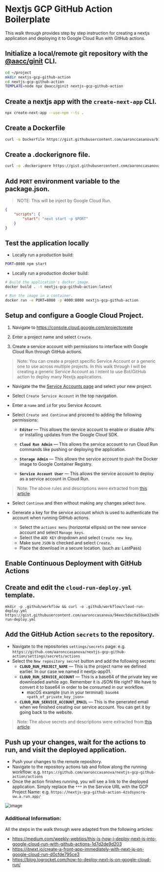 # Nextjs GCP GitHub Action Boilerplate

This walk through provides step by step instruction for creating a nextjs application and deploying it to Google Cloud Run with GitHub actions.

## Initialize a local/remote git repository with the [@aacc/ginit](https://github.com/aaronccasanova/ginit) CLI.

```sh
cd ~/project
mkdir nextjs-gcp-github-action
cd nextjs-gcp-github-action
TEMPLATE=node npx @aacc/ginit nextjs-gcp-github-action
```

## Create a nextjs app with the `create-next-app` CLI.

```sh
npx create-next-app --use-npm --ts .
```

## Create a Dockerfile

```sh
curl -o Dockerfile https://gist.githubusercontent.com/aaronccasanova/b1086e286627350c269e498e251c910e/raw/a3f1cdb052fb30e87065764d9ae9e6255b6661e5/Dockerfile
```

## Create a .dockerignore file.

```sh
curl -o .dockerignore https://gist.githubusercontent.com/aaronccasanova/2502450ab635406d03bebe55d7b913db/raw/db7adb5f9d3af7ad3597e5efb23777f5eb4fdb67/.dockerignore
```

## Add `PORT` environment variable to the package.json.
> NOTE: This will be inject by Google Cloud Run.

```json
{
	"scripts": {
		"start": "next start -p $PORT"
	}
}
```

## Test the application locally

- Locally run a production build:

```sh
PORT=8080 npm start
```

- Locally run a production docker build:

```sh
# Build the application's docker image.
docker build . -t nextjs-gcp-github-action:latest

# Run the image in a container.
docker run -e PORT=8080 -p 4000:8080 nextjs-gcp-github-action
```

## Setup and configure a Google Cloud Project.

1. Navigate to https://console.cloud.google.com/projectcreate

2. Enter a project name and select `Create`.

3. Create a service account with permissions to interface with Google Cloud Run through GitHub actions.

> Note: You can create a project specific Service Account or a generic one to use across multiple projects. In this walk through I will be creating a generic Service Account as I intent to use Bot/GitHub action to deploy many Nextjs applications.

- Navigate the the [Service Accounts page](https://console.cloud.google.com/iam-admin/serviceaccounts?project=nextjs-gcp-github-action) and select your new project.

- Select `Create Service Account` in the top navigation.

- Enter a `name` and `id` for you Service Account.

- Select `Create and Continue` and proceed to adding the following permissions:

  - **`Editor`** — This allows the service account to enable or disable APIs or installing updates from the Google Cloud SDK.

  - **`Cloud Run Admin`** — This allows the service account to run Cloud Run commands like pushing or deploying the application.

  - **`Storage Admin`** — This allows the service account to push the Docker image to Google Container Registry.

  - **`Service Account User`** — This allows the service account to deploy as a service account in Cloud Run.

> Note: The above rules and descriptions were extracted from [this article](https://medium.com/weekly-webtips/this-is-how-i-deploy-next-js-into-google-cloud-run-with-github-actions-1d7d2de9d203).

- Select `Continue` and then without making any changes select `Done`.

- Generate a key for the service account which is used to authenticate the account when running GitHub actions.

  * Select the `actions menu` (horizontal ellipsis) on the new service account and select `Manage keys`.
  * Select the `ADD KEY` dropdown and select `Create new key`.
  * Make sure `JSON` is checked and select `Create`.
  * Place the download in a secure location. (such as: LastPass)

## Enable Continuous Deployment with GitHub Actions

## Create and edit the `cloud-run-deploy.yml` template.

```
mkdir -p .github/workflow && curl -o .github/workflow/cloud-run-deploy.yml https://gist.githubusercontent.com/aaronccasanova/94eec5dac0a59ae32ad9c93c5126fa87/raw/516698d0593f2032e5ada54ed148a68294c3aa38/cloud-run-deploy.yml
```

## Add the GitHub Action `secrets` to the repository.

- Navigate to the repositories `settings/secrets` page: e.g. `https://github.com/aaronccasanova/nextjs-gcp-github-action/settings/secrets/actions`
- Select the `New repository secret` button and add the following secrets:
  - **`CLOUD_RUN_PROJECT_NAME`** — This is the project name we defined earlier. In our case we named it nextjs-app01.
  - **`CLOUD_RUN_SERVICE_ACCOUNT`** — This is a base64 of the private key we downloaded awhile ago. Remember it is JSON file right? We have to convert it to base64 in order to be consumed in our workflow.
    * macOS example (run in your terminal): `base64 <path_of_private_key_json>`
  - **`CLOUD_RUN_SERVICE_ACCOUNT_EMAIL`** — This is the generated email when we finished creating our service account. You can get it by going back to the website.

> Note: The above secrets and descriptions were extracted from [this article](https://medium.com/weekly-webtips/this-is-how-i-deploy-next-js-into-google-cloud-run-with-github-actions-1d7d2de9d203).

## Push up your changes, wait for the actions to run, and visit the deployed application.

- Push your changes to the remote repository.
- Navigate to the repository actions tab and follow along the running workflow: e.g. `https://github.com/aaronccasanova/nextjs-gcp-github-action/actions`
- Once the action finishes running, you will see a link to the deployed application. Simply replace the `***` in the Service URL with the GCP Project Name: e.g. `https://nextjs-gcp-github-action-4zsdsyxcrq-uw.a.run.app/`

![image](https://user-images.githubusercontent.com/32409546/141663363-c4c7128d-ec48-4a43-95cc-b24b2dd77ef3.png)

### Additional Information:

All the steps in the walk through were adapted from the following articles:
- https://medium.com/weekly-webtips/this-is-how-i-deploy-next-js-into-google-cloud-run-with-github-actions-1d7d2de9d203
- https://itnext.io/create-a-front-app-immediately-with-next-js-on-google-cloud-run-d0cfde795ce3
- https://blog.logrocket.com/how-to-deploy-next-js-on-google-cloud-run/
